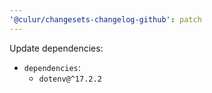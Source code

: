 ```yaml
---
'@culur/changesets-changelog-github': patch
---
```


Update dependencies:

- `dependencies`:
  - `dotenv@^17.2.2`
